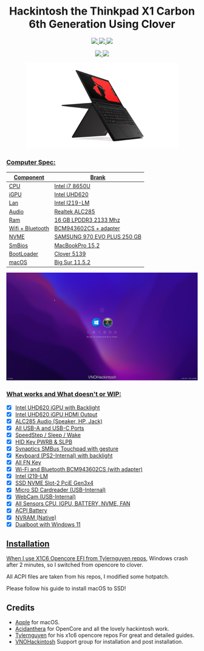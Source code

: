 <h1 align="center"> Hackintosh the Thinkpad X1 Carbon 6th Generation Using Clover </h1>

<p align="center">
<a href="https://www.apple.com/macos/big-sur/">
  <img src="https://img.shields.io/badge/macOS-Big_Sur_v11.4-red.svg"/> </a>
<a href="https://pcsupport.lenovo.com/us/en/products/laptops-and-netbooks/thinkpad-x-series-laptops/thinkpad-x1-carbon-6th-gen-type-20kh-20kg/downloads/driver-list/component?name=BIOS%2FUEFI">
  <img src="https://img.shields.io/badge/Model-20KH*-9cf"/> </a>
<a href="https://github.com/CloverHackyColor/CloverBootloader/">
  <img src="https://img.shields.io/badge/Clover-12AED6"/> </a>
</p>

<p align="center">
<a href="https://www.facebook.com/vnohackintosh/">
   <img src="https://img.shields.io/badge/Facebook-VNOHackintosh-informational?style=flat&logo=facebook&logoColor=white&color=3a4dc9"> </a>
<a href="https://www.facebook.com/vanhung4499/">
   <img src="https://img.shields.io/badge/Facebook-vanhung4499-informational?style=flat&logo=facebook&logoColor=white&color=3a4dc9"> </a>
<a href="">
</p>

<p align="center">
<a href="https://vanhung4499.github.io/x1c6-clover-hackintosh/">
  <img src="https://raw.githubusercontent.com/vanhung4499/x1c6-clover-hackintosh/master/assets/x1c6.png" alt="Thinkpad X1 Carbon 6th Gen" width="400">
</p>

### Computer Spec:

| Component        | Brank                              |
| ---------------- | ---------------------------------- |
| CPU              | Intel i7 8650U                     |
| iGPU             | Intel UHD620                       |
| Lan              | Intel I219-LM                      |
| Audio            | Realtek ALC285                     |
| Ram              | 16 GB LPDDR3 2133 Mhz              |
| Wifi + Bluetooth | BCM943602CS + adapter              |
| NVME             | SAMSUNG 970 EVO PLUS 250 GB        |
| SmBios           | MacBookPro 15,2                    |
| BootLoader       | Clover 5139                        |
| macOS            | Big Sur 11.5.2                     |

![clover](./assets/clover.png)

### What works and What doesn't or WIP:

- [x] Intel UHD620 iGPU with Backlight
- [x] Intel UHD620 iGPU HDMI Output
- [x] ALC285 Audio (Speaker, HP, Jack)
- [x] All USB-A and USB-C Ports
- [x] SpeedStep / Sleep / Wake
- [x] HID Key PWRB & SLPB 
- [x] Synaptics SMBus Touchpad with gesture
- [x] Keyboard (PS2-Internal) with backlight
- [x] All FN Key
- [x] Wi-Fi and Bluetooth BCM943602CS (with adapter)
- [x] Intel I219-LM 
- [x] SSD NVME Slot-2 PciE Gen3x4 
- [x] Micro SD Cardreader (USB-Internal)
- [x] WebCam (USB-Internal)
- [x] All Sensors CPU, IGPU, BATTERY, NVME, FAN
- [x] ACPI Battery
- [x] NVRAM (Native)
- [x] Dualboot with Windows 11

## Installation

When I use X1C6 Opencore EFI from [Tylernguyen repos](https://github.com/tylernguyen/x1c6-hackintosh), Windows crash after 2 minutes, so I switched from opencore to clover.

All ACPI files are taken from his repos, I modified some hotpatch.

Please follow his guide to install macOS to SSD!

## Credits

- [Apple](https://apple.com) for macOS.
- [Acidanthera](https://github.com/acidanthera) for OpenCore and all the lovely hackintosh work.
- [Tylernguyen](https://github.com/tylernguyen/x1c6-hackintosh) for his x1c6 opencore repos
For great and detailed guides.
- [VNOHackintosh](https://facebook.com/vnohackintosh) Support group for installation and post installation.

